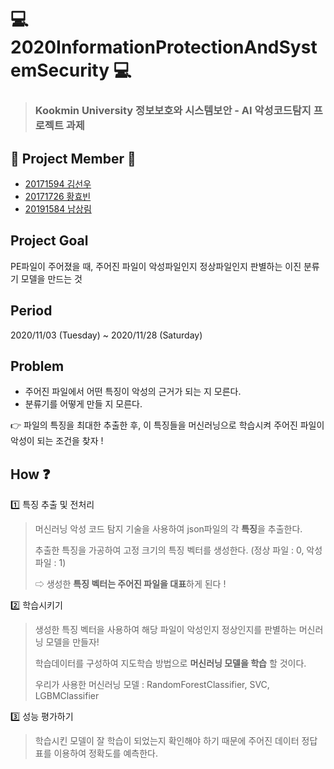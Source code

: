 # :computer: 2020InformationProtectionAndSystemSecurity :computer:
>### Kookmin University 정보보호와 시스템보안 - AI 악성코드탐지 프로젝트 과제 

## :boy: Project Member  :girl:
- [20171594 김선우](https://github.com/sunwoopia)
- [20171726 황효빈](https://github.com/gyqls980)
- [20191584 남상림](https://github.com/Sanglim00)

## Project Goal
PE파일이 주어졌을 때, 주어진 파일이 악성파일인지 정상파일인지 판별하는 이진 분류기 모델을 만드는 것

## Period
2020/11/03 (Tuesday) ~ 2020/11/28 (Saturday)

## Problem
- 주어진 파일에서 어떤 특징이 악성의 근거가 되는 지 모른다.
- 분류기를 어떻게 만들 지 모른다.

👉 파일의 특징을 최대한 추출한 후, 이 특징들을 머신러닝으로 학습시켜 주어진 파일이 악성이 되는 조건을 찾자 !

## How :question:
1️⃣ 특징 추출 및 전처리
> 머신러닝 악성 코드 탐지 기술을 사용하여 json파일의 각 **특징**을 추출한다.
>
> 추출한 특징을 가공하여 고정 크기의 특징 벡터를 생성한다. (정상 파일 : 0, 악성 파일 : 1)
>
>⇨ 생성한 **특징 벡터는 주어진 파일을 대표**하게 된다 !

2️⃣ 학습시키기
>생성한 특징 벡터을 사용하여 해당 파일이 악성인지 정상인지를 판별하는 머신러닝 모델을 만들자!
>
>학습데이터를 구성하여 지도학습 방법으로 **머신러닝 모델을 학습** 할 것이다.
>
>우리가 사용한 머신러닝 모델 : RandomForestClassifier, SVC, LGBMClassifier

3️⃣ 성능 평가하기
>학습시킨 모델이 잘 학습이 되었는지 확인해야 하기 때문에 주어진 데이터 정답표를 이용하여 정확도를 예측한다.
